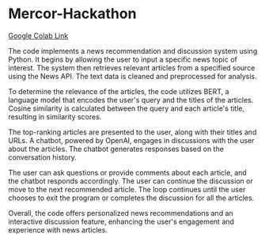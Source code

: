 # Mercor-Hackathon

[Google Colab Link](https://colab.research.google.com/drive/17O_JEkJbWNKxI7_brGSgvJVpDvxxGm18?usp=sharing#scrollTo=1pCSdVMTxvXZ)

The code implements a news recommendation and discussion system using Python. It begins by allowing the user to input a specific news topic of interest. The system then retrieves relevant articles from a specified source using the News API. The text data is cleaned and preprocessed for analysis.

To determine the relevance of the articles, the code utilizes BERT, a language model that encodes the user's query and the titles of the articles. Cosine similarity is calculated between the query and each article's title, resulting in similarity scores.

The top-ranking articles are presented to the user, along with their titles and URLs. A chatbot, powered by OpenAI, engages in discussions with the user about the articles. The chatbot generates responses based on the conversation history.

The user can ask questions or provide comments about each article, and the chatbot responds accordingly. The user can continue the discussion or move to the next recommended article. The loop continues until the user chooses to exit the program or completes the discussion for all the articles.

Overall, the code offers personalized news recommendations and an interactive discussion feature, enhancing the user's engagement and experience with news articles.
